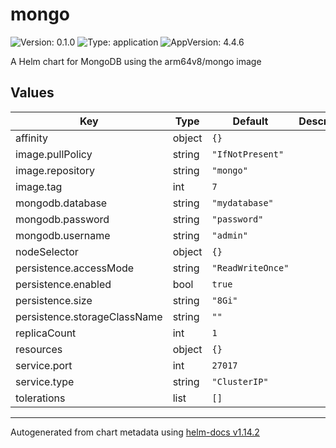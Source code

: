 # mongo

![Version: 0.1.0](https://img.shields.io/badge/Version-0.1.0-informational?style=flat-square) ![Type: application](https://img.shields.io/badge/Type-application-informational?style=flat-square) ![AppVersion: 4.4.6](https://img.shields.io/badge/AppVersion-4.4.6-informational?style=flat-square)

A Helm chart for MongoDB using the arm64v8/mongo image

## Values

| Key | Type | Default | Description |
|-----|------|---------|-------------|
| affinity | object | `{}` |  |
| image.pullPolicy | string | `"IfNotPresent"` |  |
| image.repository | string | `"mongo"` |  |
| image.tag | int | `7` |  |
| mongodb.database | string | `"mydatabase"` |  |
| mongodb.password | string | `"password"` |  |
| mongodb.username | string | `"admin"` |  |
| nodeSelector | object | `{}` |  |
| persistence.accessMode | string | `"ReadWriteOnce"` |  |
| persistence.enabled | bool | `true` |  |
| persistence.size | string | `"8Gi"` |  |
| persistence.storageClassName | string | `""` |  |
| replicaCount | int | `1` |  |
| resources | object | `{}` |  |
| service.port | int | `27017` |  |
| service.type | string | `"ClusterIP"` |  |
| tolerations | list | `[]` |  |

----------------------------------------------
Autogenerated from chart metadata using [helm-docs v1.14.2](https://github.com/norwoodj/helm-docs/releases/v1.14.2)
